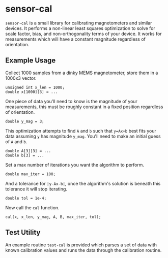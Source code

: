 # sensor-cal
`sensor-cal` is a small library for calibrating magnetometers and similar devices. It performs a non-linear least squares optimization to solve for scale factor, bias, and non-orthogonality terms of your device. It works for measurements which will have a constant magnitude regardless of orientation.

## Example Usage
Collect 1000 samples from a dinky MEMS magnetometer, store them in a 1000x3 vector.

```
unsigned int x_len = 1000;
double x[1000][3] = ...
```

One piece of data you'll need to know is the magnitude of your measurements, this must be roughly constant in a fixed position regardless of orientation.

```
double y_mag = 3;
```

This optimization attempts to find `A` and `b` such that `y=Ax+b` best fits your data assuming `y` has magnitude `y_mag`. You'll need to make an initial guess of `A` and `b`.

```
double A[3][3] = ...
double b[3] = ...
```

Set a max number of iterations you want the algorithm to perform.

```
double max_iter = 100;
```

And a tolerance for `|y-Ax-b|`, once the algorithm's solution is beneath this tolerance it will stop iterating.

```
double tol = 1e-4;
```


Now call the `cal` function.

```
cal(x, x_len, y_mag, A, B, max_iter, tol);
```

## Test Utility
An example routine `test-cal` is provided which parses a set of data with known calibration values and runs the data through the calibration routine.
